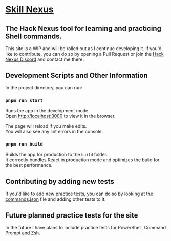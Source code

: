 # [Skill Nexus](https://skill.hacknexus.io)

## The Hack Nexus tool for learning and practicing Shell commands.

This site is a WIP and will be rolled out as I continue developing it. If you'd like to contribute, you can do so by opening a Pull Request or join the [Hack Nexus Discord](https://discord.gg/6tSbqvn7K6) and contact me there.

## Development Scripts and Other Information

In the project directory, you can run:

### `pnpm run start`

Runs the app in the development mode.\
Open [http://localhost:3000](http://localhost:3000) to view it in the browser.

The page will reload if you make edits.\
You will also see any lint errors in the console.

### `pnpm run build`

Builds the app for production to the `build` folder.\
It correctly bundles React in production mode and optimizes the build for the best performance.

## Contributing by adding new tests

If you'd like to add new practice tests, you can do so by looking at the [commands.json](https://github.com/Doc0x1/skillnexus/blob/master/src/commands.json) file and adding other tests to it.

## Future planned practice tests for the site

In the future I have plans to include practice tests for PowerShell, Command Prompt and Zsh.
